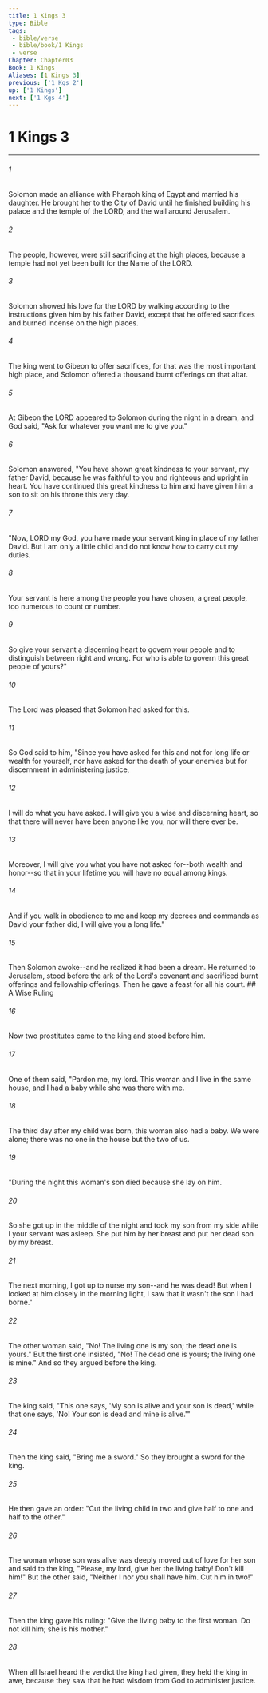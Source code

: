 ```yaml
---
title: 1 Kings 3
type: Bible
tags:
 - bible/verse
 - bible/book/1 Kings
 - verse
Chapter: Chapter03
Book: 1 Kings
Aliases: [1 Kings 3]
previous: ['1 Kgs 2']
up: ['1 Kings']
next: ['1 Kgs 4']
---
```

# 1 Kings 3

***


###### 1 
Solomon made an alliance with Pharaoh king of Egypt and married his daughter. He brought her to the City of David until he finished building his palace and the temple of the LORD, and the wall around Jerusalem. 

###### 2 
The people, however, were still sacrificing at the high places, because a temple had not yet been built for the Name of the LORD. 

###### 3 
Solomon showed his love for the LORD by walking according to the instructions given him by his father David, except that he offered sacrifices and burned incense on the high places. 

###### 4 
The king went to Gibeon to offer sacrifices, for that was the most important high place, and Solomon offered a thousand burnt offerings on that altar. 

###### 5 
At Gibeon the LORD appeared to Solomon during the night in a dream, and God said, "Ask for whatever you want me to give you." 

###### 6 
Solomon answered, "You have shown great kindness to your servant, my father David, because he was faithful to you and righteous and upright in heart. You have continued this great kindness to him and have given him a son to sit on his throne this very day. 

###### 7 
"Now, LORD my God, you have made your servant king in place of my father David. But I am only a little child and do not know how to carry out my duties. 

###### 8 
Your servant is here among the people you have chosen, a great people, too numerous to count or number. 

###### 9 
So give your servant a discerning heart to govern your people and to distinguish between right and wrong. For who is able to govern this great people of yours?" 

###### 10 
The Lord was pleased that Solomon had asked for this. 

###### 11 
So God said to him, "Since you have asked for this and not for long life or wealth for yourself, nor have asked for the death of your enemies but for discernment in administering justice, 

###### 12 
I will do what you have asked. I will give you a wise and discerning heart, so that there will never have been anyone like you, nor will there ever be. 

###### 13 
Moreover, I will give you what you have not asked for--both wealth and honor--so that in your lifetime you will have no equal among kings. 

###### 14 
And if you walk in obedience to me and keep my decrees and commands as David your father did, I will give you a long life." 

###### 15 
Then Solomon awoke--and he realized it had been a dream. He returned to Jerusalem, stood before the ark of the Lord's covenant and sacrificed burnt offerings and fellowship offerings. Then he gave a feast for all his court. ## A Wise Ruling 

###### 16 
Now two prostitutes came to the king and stood before him. 

###### 17 
One of them said, "Pardon me, my lord. This woman and I live in the same house, and I had a baby while she was there with me. 

###### 18 
The third day after my child was born, this woman also had a baby. We were alone; there was no one in the house but the two of us. 

###### 19 
"During the night this woman's son died because she lay on him. 

###### 20 
So she got up in the middle of the night and took my son from my side while I your servant was asleep. She put him by her breast and put her dead son by my breast. 

###### 21 
The next morning, I got up to nurse my son--and he was dead! But when I looked at him closely in the morning light, I saw that it wasn't the son I had borne." 

###### 22 
The other woman said, "No! The living one is my son; the dead one is yours." But the first one insisted, "No! The dead one is yours; the living one is mine." And so they argued before the king. 

###### 23 
The king said, "This one says, 'My son is alive and your son is dead,' while that one says, 'No! Your son is dead and mine is alive.'" 

###### 24 
Then the king said, "Bring me a sword." So they brought a sword for the king. 

###### 25 
He then gave an order: "Cut the living child in two and give half to one and half to the other." 

###### 26 
The woman whose son was alive was deeply moved out of love for her son and said to the king, "Please, my lord, give her the living baby! Don't kill him!" But the other said, "Neither I nor you shall have him. Cut him in two!" 

###### 27 
Then the king gave his ruling: "Give the living baby to the first woman. Do not kill him; she is his mother." 

###### 28 
When all Israel heard the verdict the king had given, they held the king in awe, because they saw that he had wisdom from God to administer justice. 
